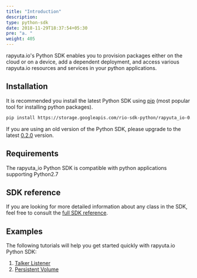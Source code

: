 ```yaml
---
title: "Introduction"
description:
type: python-sdk
date: 2018-11-29T18:37:54+05:30
pre: "a. "
weight: 405
---
```

rapyuta.io's Python SDK enables you to provision packages either on the cloud or
on a device, add a dependent deployment, and access various rapyuta.io resources
and services in your python applications.

## Installation
It is recommended you install the latest Python SDK using [pip](https://pip.pypa.io/en/stable/)
(most popular tool for installing python packages).
```bash
pip install https://storage.googleapis.com/rio-sdk-python/rapyuta_io-0.2.0-py2-none-any.whl
```
If you are using an old version of the Python SDK, please upgrade to the latest
[0.2.0](https://storage.googleapis.com/rio-sdk-python/rapyuta_io-0.4.0-py2-none-any.whl)
version.

## Requirements
The rapyuta_io Python SDK is compatible with python applications supporting Python2.7

## SDK reference
If you are looking for more detailed information about any class in the SDK, feel
free to consult the [full SDK reference](https://closed-betadocs.ep.rapyuta.io/).

## Examples
The following tutorials will help you get started quickly with rapyuta.io
Python SDK:

1. [Talker Listener](/python-sdk/talker-listener)
2. [Persistent Volume](/python-sdk/persistent-volume)
